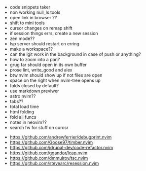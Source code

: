 - code snippets taker
- non working null_ls tools
- open link in browser ??
- shift to mini tools
- cursor changes on remap shift
- if session things errs, create a new session
- zen mode??
- lsp server should restart on erring
- make a workspace??
- can the lgit work in the background in case of push or anything?
- how to zoom into a pan?
- grug far should open in its own buffer
- prose lint, write_good and alex
- btw.nvim should show up if not files are open
- space on the right when nvim-tree opens up
- folds closed by default?
- use markdown previwer
- astro nvim??
- tabs??
- total load time
- html folding
- fold all funcs
- notes in neovim??
- search fw for stuff on curosr

<!-- plugins to install -->

- https://github.com/andrewferrier/debugprint.nvim
- https://github.com/Goose97/timber.nvim
- https://github.com/jdrupal-dev/code-refactor.nvim
- https://github.com/ggandor/leap.nvim
- https://github.com/dmmulroy/tsc.nvim
- https://github.com/stevearc/resession.nvim
